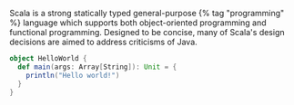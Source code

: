 ---
---

Scala is a strong statically typed general-purpose {% tag "programming" %} language which supports both object-oriented programming and functional programming. Designed to be concise, many of Scala's design decisions are aimed to address criticisms of Java.

```scala
object HelloWorld {
  def main(args: Array[String]): Unit = {
    println("Hello world!")
  }
}
```
